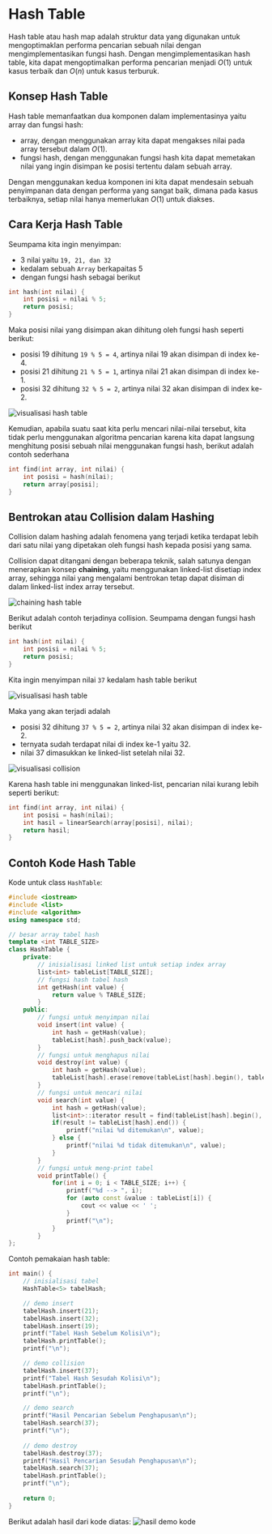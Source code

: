 # Hash Table
Hash table atau hash map adalah struktur data yang digunakan untuk mengoptimaklan performa pencarian sebuah nilai dengan mengimplementasikan fungsi hash. Dengan mengimplementasikan hash table, kita dapat mengoptimalkan performa pencarian menjadi $O(1)$ untuk kasus terbaik dan $O(n)$ untuk kasus terburuk. 

## Konsep Hash Table
Hash table memanfaatkan dua komponen dalam implementasinya yaitu array dan fungsi hash:

- array, dengan menggunakan array kita dapat mengakses nilai pada array tersebut dalam $O(1)$.
- fungsi hash, dengan menggunakan fungsi hash kita dapat memetakan nilai yang ingin disimpan ke posisi tertentu dalam sebuah array.

Dengan menggunakan kedua komponen ini kita dapat mendesain sebuah penyimpanan data dengan performa yang sangat baik, dimana pada kasus terbaiknya, setiap nilai hanya memerlukan $O(1)$ untuk diakses.

## Cara Kerja Hash Table
Seumpama kita ingin menyimpan:

- 3 nilai yaitu `19, 21, dan 32` 
- kedalam sebuah `Array` berkapaitas 5 
- dengan fungsi hash sebagai berikut
```cpp
int hash(int nilai) {
    int posisi = nilai % 5;
    return posisi;
}
```
Maka posisi nilai yang disimpan akan dihitung oleh fungsi hash seperti berikut:

- posisi 19 dihitung `19 % 5 = 4`, artinya nilai 19 akan disimpan di index ke-4.
- posisi 21 dihitung `21 % 5 = 1`, artinya nilai 21 akan disimpan di index ke-1.
- posisi 32 dihitung `32 % 5 = 2`, artinya nilai 32 akan disimpan di index ke-2.

![visualisasi hash table](./asset/hash_table_visualisasi.png)

Kemudian, apabila suatu saat kita perlu mencari nilai-nilai tersebut, kita tidak perlu menggunakan algoritma pencarian karena kita dapat langsung menghitung posisi sebuah nilai menggunakan fungsi hash, berikut adalah contoh sederhana

```cpp
int find(int array, int nilai) {
    int posisi = hash(nilai);
    return array[posisi];
}
```
## Bentrokan atau Collision dalam Hashing
Collision dalam hashing adalah fenomena yang terjadi ketika terdapat lebih dari satu nilai yang dipetakan oleh fungsi hash kepada posisi yang sama. 

Collision dapat ditangani dengan beberapa teknik, salah satunya dengan menerapkan konsep **chaining**, yaitu menggunakan linked-list disetiap index array, sehingga nilai yang mengalami bentrokan tetap dapat disiman di dalam linked-list index array tersebut. 

![chaining hash table](./asset/hash_table_chaining.png)

Berikut adalah contoh terjadinya collision. Seumpama dengan fungsi hash berikut
```cpp
int hash(int nilai) {
    int posisi = nilai % 5;
    return posisi;
}
```
Kita ingin menyimpan nilai `37` kedalam hash table berikut

![visualisasi hash table](./asset/hash_table_visualisasi.png)

Maka yang akan terjadi adalah

- posisi 32 dihitung `37 % 5 = 2`, artinya nilai 32 akan disimpan di index ke-2.
- ternyata sudah terdapat nilai di index ke-1 yaitu 32.
- nilai 37 dimasukkan ke linked-list setelah nilai 32.

![visualisasi collision](./asset/hash_table_collision.png)

Karena hash table ini menggunakan linked-list, pencarian nilai kurang lebih seperti berikut:

```cpp
int find(int array, int nilai) {
    int posisi = hash(nilai);
    int hasil = linearSearch(array[posisi], nilai);
    return hasil;
}
```

## Contoh Kode Hash Table
Kode untuk class `HashTable`:
```cpp
#include <iostream>
#include <list>
#include <algorithm>
using namespace std;

// besar array tabel hash
template <int TABLE_SIZE>
class HashTable {
    private:
        // inisialisasi linked list untuk setiap index array
        list<int> tableList[TABLE_SIZE];
        // fungsi hash tabel hash
        int getHash(int value) {
            return value % TABLE_SIZE;
        }
    public:
        // fungsi untuk menyimpan nilai
        void insert(int value) {
            int hash = getHash(value);
            tableList[hash].push_back(value);
        }
        // fungsi untuk menghapus nilai
        void destroy(int value) {
            int hash = getHash(value);
            tableList[hash].erase(remove(tableList[hash].begin(), tableList[hash].end(), value), tableList[hash].end());
        }
        // fungsi untuk mencari nilai
        void search(int value) {
            int hash = getHash(value);
            list<int>::iterator result = find(tableList[hash].begin(), tableList[hash].end(), value);
            if(result != tableList[hash].end()) {
                printf("nilai %d ditemukan\n", value);
            } else {
                printf("nilai %d tidak ditemukan\n", value);
            }
        }
        // fungsi untuk meng-print tabel
        void printTable() {
            for(int i = 0; i < TABLE_SIZE; i++) {
                printf("%d --> ", i);
                for (auto const &value : tableList[i]) {
                    cout << value << ' ';
                }
                printf("\n");
            }
        }
};
```

Contoh pemakaian hash table:
``` cpp
int main() {
    // inisialisasi tabel
    HashTable<5> tabelHash;

    // demo insert
    tabelHash.insert(21);
    tabelHash.insert(32);
    tabelHash.insert(19);
    printf("Tabel Hash Sebelum Kolisi\n");
    tabelHash.printTable();
    printf("\n");

    // demo collision
    tabelHash.insert(37);
    printf("Tabel Hash Sesudah Kolisi\n");
    tabelHash.printTable();
    printf("\n");

    // demo search
    printf("Hasil Pencarian Sebelum Penghapusan\n");
    tabelHash.search(37);
    printf("\n");
    
    // demo destroy
    tabelHash.destroy(37);
    printf("Hasil Pencarian Sesudah Penghapusan\n");
    tabelHash.search(37);
    tabelHash.printTable();
    printf("\n");
    
    return 0;
}
```

Berikut adalah hasil dari kode diatas:
![hasil demo kode](./asset/tabel_hash_kode_demo.png)